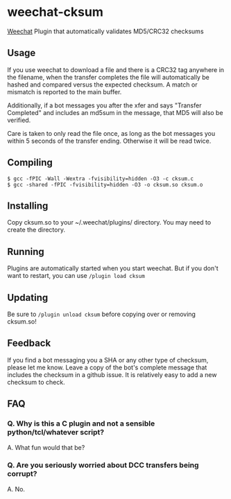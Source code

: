 weechat-cksum
=============

[Weechat][weechat_link] Plugin that automatically validates MD5/CRC32 checksums

Usage
-----

If you use weechat to download a file and there is a CRC32 tag
anywhere in the filename, when the transfer completes the file will
automatically be hashed and compared versus the expected checksum. A
match or mismatch is reported to the main buffer.

Additionally, if a bot messages you after the xfer and says "Transfer
Completed" and includes an md5sum in the message, that MD5 will also
be verified.

Care is taken to only read the file once, as long as the bot messages
you within 5 seconds of the transfer ending. Otherwise it will be read
twice.

Compiling
---------

    $ gcc -fPIC -Wall -Wextra -fvisibility=hidden -O3 -c cksum.c
    $ gcc -shared -fPIC -fvisibility=hidden -O3 -o cksum.so cksum.o

Installing
----------

Copy cksum.so to your ~/.weechat/plugins/ directory.
You may need to create the directory.

Running
-------

Plugins are automatically started when you start weechat.  But if you
don't want to restart, you can use `/plugin load cksum`

Updating
--------

Be sure to `/plugin unload cksum` before copying over or removing
cksum.so!

Feedback
--------

If you find a bot messaging you a SHA or any other type of checksum,
please let me know. Leave a copy of the bot's complete message that
includes the checksum in a github issue. It is relatively easy to add
a new checksum to check.

FAQ
---

### Q. Why is this a C plugin and not a sensible python/tcl/whatever script?
A. What fun would that be?

### Q. Are you seriously worried about DCC transfers being corrupt?
A. No.

[weechat_link]: http://www.weechat.org/
